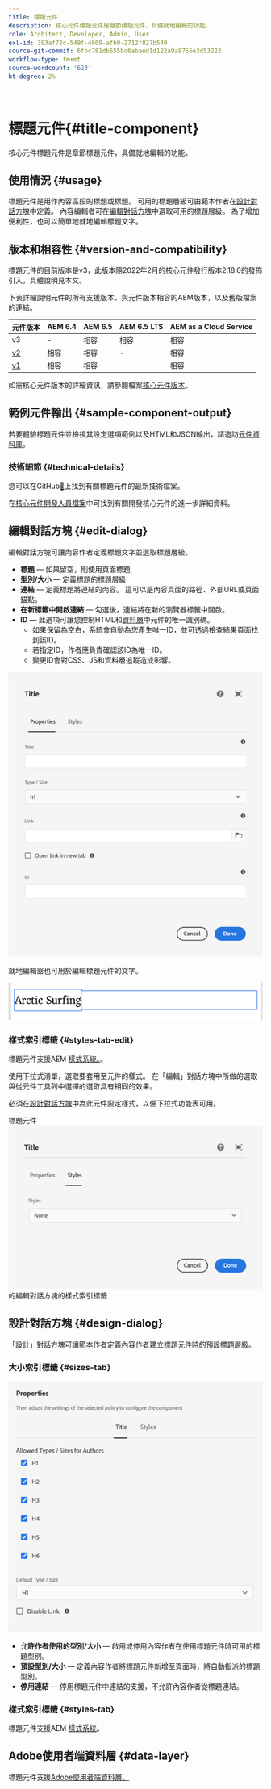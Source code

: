 ```yaml
---
title: 標題元件
description: 核心元件標題元件是章節標題元件，具備就地編輯的功能。
role: Architect, Developer, Admin, User
exl-id: 393af72c-549f-4609-afb0-2712f827b549
source-git-commit: 6fbc781db555bc6abaed1d122a9a8756e3d53222
workflow-type: tm+mt
source-wordcount: '623'
ht-degree: 2%

---
```


# 標題元件{#title-component}

核心元件標題元件是章節標題元件，具備就地編輯的功能。

## 使用情況 {#usage}

標題元件是用作內容區段的標題或標題。 可用的標題層級可由範本作者在[設計對話方塊](#design-dialog)中定義。 內容編輯者可在[編輯對話方塊](#edit-dialog)中選取可用的標題層級。 為了增加便利性，也可以簡單地就地編輯標題文字。

## 版本和相容性 {#version-and-compatibility}

標題元件的目前版本是v3，此版本隨2022年2月的核心元件發行版本2.18.0的發佈引入，具體說明見本文。

下表詳細說明元件的所有支援版本、與元件版本相容的AEM版本，以及舊版檔案的連結。

| 元件版本 | AEM 6.4 | AEM 6.5 | AEM 6.5 LTS | AEM as a Cloud Service  |
|---|---|---|---|---|
| v3 | - | 相容 | 相容 | 相容 |
| [v2](v2/title.md) | 相容 | 相容 | - | 相容 |
| [v1](v1/title-v1.md) | 相容 | 相容 | - | 相容 |

如需核心元件版本的詳細資訊，請參閱檔案[核心元件版本](/help/versions.md)。

## 範例元件輸出 {#sample-component-output}

若要體驗標題元件並檢視其設定選項範例以及HTML和JSON輸出，請造訪[元件資料庫](https://adobe.com/go/aem_cmp_library_title_tw)。

### 技術細節 {#technical-details}

您可以在GitHub[&#128279;](https://adobe.com/go/aem_cmp_tech_title_v3_tw)上找到有關標題元件的最新技術檔案。

在[核心元件開發人員檔案](/help/developing/overview.md)中可找到有關開發核心元件的進一步詳細資料。

## 編輯對話方塊 {#edit-dialog}

編輯對話方塊可讓內容作者定義標題文字並選取標題層級。

* **標題** — 如果留空，則使用頁面標題
* **型別/大小** — 定義標題的標題層級
* **連結** — 定義標題將連結的內容。 這可以是內容頁面的路徑、外部URL或頁面錨點。
* **在新標籤中開啟連結** — 勾選後，連結將在新的瀏覽器標籤中開啟。
* **ID** — 此選項可讓您控制HTML和[資料層](/help/developing/data-layer/overview.md)中元件的唯一識別碼。
   * 如果保留為空白，系統會自動為您產生唯一ID，並可透過檢查結果頁面找到該ID。
   * 若指定ID，作者應負責確認該ID為唯一ID。
   * 變更ID會對CSS、JS和資料層追蹤造成影響。

![標題元件的編輯對話方塊](/help/assets/title-edit.png)

就地編輯器也可用於編輯標題元件的文字。

![就地編輯標題元件](/help/assets/title-edit-inline.png)

### 樣式索引標籤 {#styles-tab-edit}

標題元件支援AEM [樣式系統。](/help/get-started/authoring.md#component-styling)。

使用下拉式清單，選取要套用至元件的樣式。 在「編輯」對話方塊中所做的選取與從元件工具列中選擇的選取具有相同的效果。

必須在[設計對話方塊](#design-dialog)中為此元件設定樣式，以便下拉式功能表可用。

標題元件![&#128279;](/help/assets/title-edit-styles.png)的編輯對話方塊的樣式索引標籤

## 設計對話方塊 {#design-dialog}

「設計」對話方塊可讓範本作者定義內容作者建立標題元件時的預設標題層級。

### 大小索引標籤 {#sizes-tab}

![標題元件的設計對話方塊](/help/assets/title-design.png)

* **允許作者使用的型別/大小** — 啟用或停用內容作者在使用標題元件時可用的標題型別。
* **預設型別/大小** — 定義內容作者將標題元件新增至頁面時，將自動指派的標題型別。
* **停用連結** — 停用標題元件中連結的支援，不允許內容作者從標題連結。

### 樣式索引標籤 {#styles-tab}

標題元件支援AEM [樣式系統](/help/get-started/authoring.md#component-styling)。

## Adobe使用者端資料層 {#data-layer}

標題元件支援[Adobe使用者端資料層。](/help/developing/data-layer/overview.md)
